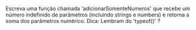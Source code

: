 Escreva uma função chamada 'adicionarSomenteNumeros' que recebe um número indefinido de parâmetros (incluindo strings e numbers) e retorna a soma dos parâmetros numérico.
Dica: Lembram do 'typeof()' ?